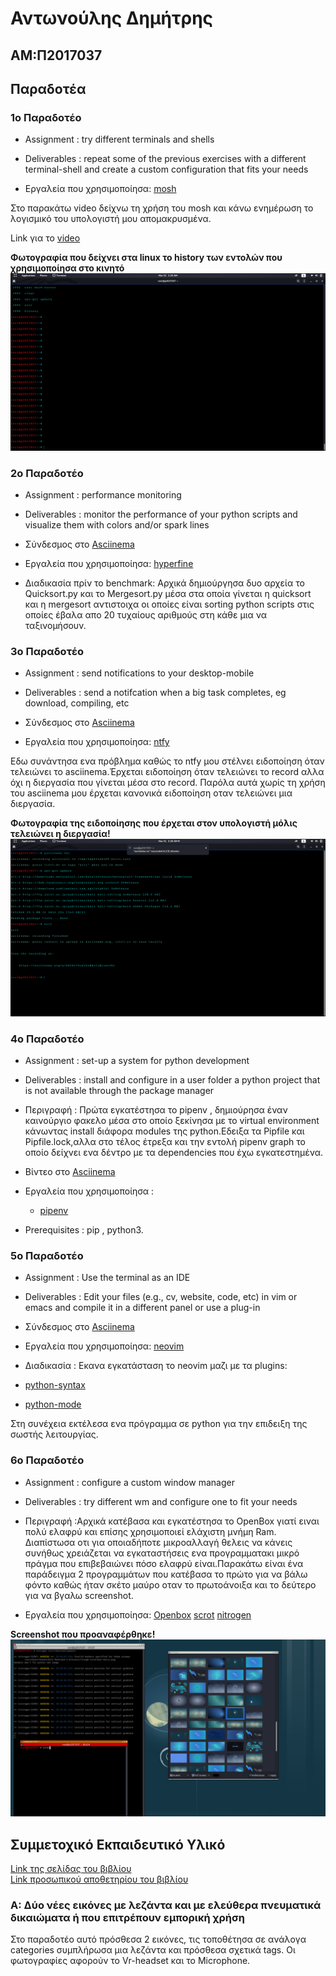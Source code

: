 # Αντωνούλης Δημήτρης

## ΑΜ:Π2017037

## Παραδοτέα

### 1ο Παραδοτέο


* Assignment : try different terminals and shells

* Deliverables : repeat some of the previous exercises with a different terminal-shell and create a custom configuration that fits your needs

* Εργαλεία που χρησιμοποίησα: [mosh](https://mosh.org/)

Στο παρακάτω video δείχνω τη χρήση του mosh και κάνω ενημέρωση το λογισμικό του υπολογιστή μου απομακρυσμένα.

Link για το [video](https://vimeo.com/user111293037/review/402312386/61dbedc09d#)

**Φωτογραφία που δείχνει στα linux το history των εντολών που χρησιμοποίησα στο κινητό**<br/>
![mosh](images/uploadphoto.png)

### 2ο Παραδοτέο

* Assignment : performance monitoring

* Deliverables : monitor the performance of your python scripts and visualize them with colors and/or spark lines

* Σύνδεσμος στο [Asciinema](https://asciinema.org/a/9TcbaFQcZHnEK855VtqcsmwBd)

* Εργαλεία που χρησιμοποίησα: [hyperfine](https://github.com/sharkdp/hyperfine)

* Διαδικασία πρίν το benchmark: Αρχικά δημιούργησα δυο αρχεία το Quicksort.py και το Mergesort.py μέσα στα οποία γίνεται η quicksort και η mergesort αντιστοιχα οι οποίες είναι sorting python scripts στις οποίες έβαλα απο 20 τυχαίους αριθμούς στη κάθε μια να ταξινομήσουν.


### 3ο Παραδοτέο


* Assignment : send notifications to your desktop-mobile

* Deliverables : send a notifcation when a big task completes, eg download, compiling, etc

* Σύνδεσμος στο [Asciinema](https://asciinema.org/a/EKCSx7UjeCXxRdcCjQcxwL2hz)

* Εργαλεία που χρησιμοποίησα: [ntfy](https://github.com/dschep/ntfy/)

Εδω συνάντησα ενα πρόβλημα καθώς το ntfy μου στέλνει ειδοποίηση όταν τελειώνει το asciinema.Έρχεται ειδοποίηση όταν τελειώνει το record αλλα όχι η διεργασία που γίνεται μέσα στο record. Παρόλα αυτά χωρίς τη χρήση του asciinema μου έρχεται κανονικά ειδοποίηση οταν τελειώνει μια διεργασία.

**Φωτογραφία της ειδοποίησης που έρχεται στον υπολογιστή μόλις τελειώνει η διεργασία!**<br/>
 ![ntfy](images/ntfyy.png)


### 4ο Παραδοτέο

* Assignment : set-up a system for python development

* Deliverables : install and configure in a user folder a python project that is not available through the package manager

* Περιγραφή : Πρώτα εγκατέστησα το pipenv , δημιούρησα έναν καινούργιο φακελο μέσα στο οποίο ξεκίνησα με το virtual environment κάνωντας install διάφορα modules της python.Εδειξα τα Pipfile και Pipfile.lock,αλλα στο τέλος έτρεξα και την εντολή pipenv graph το οποίο δείχνει ενα δέντρο με τα dependencies που έχω εγκατεστημένα.

* Βίντεο στο [Asciinema](https://asciinema.org/a/jpmkb4biALfR7kjU7bJZrnnD3) 

* Εργαλεία που χρησιμοποίησα :
    * [pipenv](https://github.com/pypa/pipenv "pipenv")
   
* Prerequisites : pip , python3.

### 5ο Παραδοτέο

* Assignment : Use the terminal as an IDE

* Deliverables : Edit your files (e.g., cv, website, code, etc) in vim or emacs and compile it in a different panel or use a plug-in

* Σύνδεσμος στο [Asciinema](https://asciinema.org/a/Eu65QYKyfDuMGNqq7FZib8v5Q)

* Εργαλεία που χρησιμοποίησα: [neovim](https://github.com/neovim/neovim)

* Διαδικασία : Εκανα εγκατάσταση το neovim μαζι με τα plugins:

 * [python-syntax](https://github.com/vim-python/python-syntax "python-syntax")
 * [python-mode](https://github.com/python-mode/python-mode "python-mode")

 Στη συνέχεια εκτέλεσα ενα πρόγραμμα σε python για την επιδειξη της σωστής λειτουργίας.
 
 ### 6ο Παραδοτέο


* Assignment : configure a custom window manager

* Deliverables : try different wm and configure one to fit your needs

* Περιγραφή :Αρχικά κατέβασα και εγκατέστησα το OpenBox γιατί ειναι πολύ ελαφρύ και επίσης χρησιμοποιεί ελάχιστη μνήμη Ram. Διαπίστωσα οτι για οποιαδήποτε μικροαλλαγή θελεις να κάνεις συνήθως χρειάζεται να εγκαταστήσεις ενα προγραμματακι μικρό πράγμα που επιβεβαιώνει πόσο ελαφρύ είναι.Παρακάτω είναι ένα παράδειγμα 2 προγραμμάτων που κατέβασα το πρώτο για να βάλω φόντο καθώς ήταν σκέτο μαύρο οταν το πρωτοάνοιξα και το δεύτερο για να βγαλω screenshot.

* Εργαλεία που χρησιμοποίησα: 
[Openbox](http://openbox.org/wiki/Main_Page)
[scrot](https://github.com/dreamer/scrot)
[nitrogen](https://github.com/l3ib/nitrogen)

**Screenshot που προαναφέρθηκε!**<br/>
 ![Openbox](images/1234.png)

    

## Συμμετοχικό Εκπαιδευτικό Υλικό

[Link της σελίδας του βιβλίου](https://dimitrisantonoulis.netlify.com/)</br>
[Link προσωπικού αποθετηρίου του βιβλίου](https://github.com/DimitrisAntonoulis/gr)

### A: Δύο νέες εικόνες με λεζάντα και με ελεύθερα πνευματικά δικαιώματα ή που επιτρέπουν εμπορική χρήση
Στο παραδοτέο αυτό πρόσθεσα 2 εικόνες, τις τοποθέτησα σε ανάλογα categories συμπλήρωσα μια λεζάντα και πρόσθεσα σχετικά tags. Οι φωτογραφίες αφορούν το Vr-headset και το Microphone.
